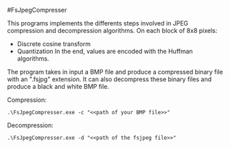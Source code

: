 #FsJpegCompresser

This programs implements the differents steps involved in JPEG compression and decompression algorithms.
On each block of 8x8 pixels:
* Discrete cosine transform
* Quantization
In the end, values are encoded with the Huffman algorithms. 

The program takes in input a BMP file and produce a compressed binary file with an ".fsjpg" extension.
It can also decompress these binary files and produce a black and white BMP file. 

Compression:
```
.\FsJpegCompresser.exe -c "<<path of your BMP file>>"
```

Decompression:
```
.\FsJpegCompresser.exe -d "<<path of the fsjpeg file>>" 
```
